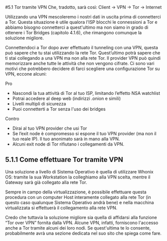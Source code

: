 #5.1 Tor tramite VPN
Che, tradotto, sarà così:
Client -> VPN -> Tor -> Internet

Utilizzando una VPN mescoleremo i nostri dati in uscita prima di connetterci a Tor. Questa situazione è utile qualora l'ISP blocchi le connessioni a Tor e abbiamo bisogno connetterci a quest'ultimo ma non siamo in grado di ottenere i Tor Bridges (capitolo 4.1.6), che rimangono comunque la soluzione migliore.

Connettendoci a Tor dopo aver effettuato il tunneling con una VPN, questa può sapere che tu stai utilizzando la rete Tor. Quest’ultimo potrà sapere che ti stai collegando a una VPN ma non alla rete Tor. Il provider VPN può quindi memorizzare anche tutte le attività che non vengono cifrate. Ci sono vari motivi che potrebbero decidere di farci scegliere una configurazione Tor su VPN, eccone alcuni:

Pro
- Nascondi la tua attività di Tor al tuo ISP, limitando l’effetto NSA watchlist
- Potrai accedere al deep web (indirizzi .onion e simili)
- Livelli multipli di sicurezza
- Puoi connetterti a Tor senza l'uso dei bridges

Contro
- Dirai al tuo VPN provider che usi Tor
- Se l’exit node è compromesso si espone il tuo VPN provider (ma non il tuo reale IP). Il tuo anonimato sarà in mano alla VPN.
- Alcuni exit node di Tor rifiutano i collegamenti da VPN.

## 5.1.1 Come effettuare Tor tramite VPN
Una soluzione a livello di Sistema Operativo è quella di utilizzare Whonix OS: tramite la sua Workstation la colleghiamo alla VPN scelta, mentre il Gateway sarà già collegato alla rete Tor.

Sempre in campo della virtualizzazione, è possibile effettuare questa procedura con un computer Host interamente collegato alla rete Tor (in questo caso qualunque Sistema Operativo andrà bene) e nella macchina virtualizzata si effettuerà il collegamento alla rete VPN.

Credo che tuttavia la soluzione migliore sia quella di affidarsi alla funzione “Tor over VPN” fornita dalla VPN. Alcune VPN, infatti, forniscono l'accesso anche a Tor tramite alcuni dei loro nodi. Se quest'ultima te lo consente, probabilmente avrà una sezione dedicata nel suo sito che spiega come fare.